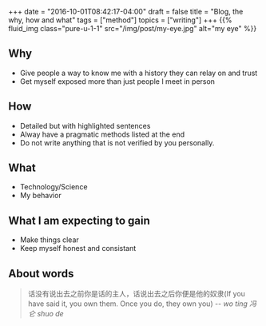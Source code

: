 +++
date = "2016-10-01T08:42:17-04:00"
draft = false
title = "Blog, the why, how and what"
tags = ["method"]
topics = ["writing"]
+++
{{% fluid_img class="pure-u-1-1" src="/img/post/my-eye.jpg" alt="my eye" %}}


## Why
- Give people a way to know me with a history they can relay on and trust
- Get myself exposed more than just people I meet in person

<!--more-->

## How
- Detailed but with highlighted sentences
- Alway have a pragmatic methods listed at the end
- Do not write anything that is not verified by you personally.

## What
- Technology/Science
- My behavior

## What I am expecting to gain
- Make things clear
- Keep myself honest and consistant


## About words

> 话没有说出去之前你是话的主人，话说出去之后你便是他的奴隶(If you have said it, you own them. Once you do, they own you)
> -- <cite>wo ting 冯仑 shuo de</cite>
